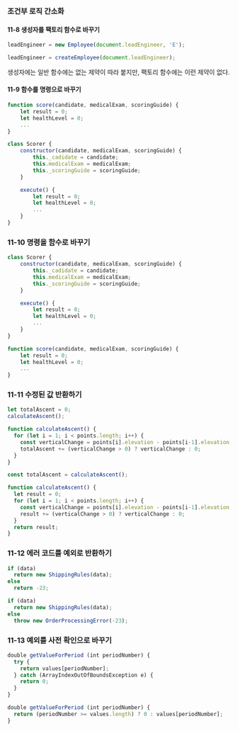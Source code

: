 ### 조건부 로직 간소화

#### 11-8 생성자를 팩토리 함수로 바꾸기
```js
leadEngineer = new Employee(document.leadEngineer, 'E');
```

```js
leadEngineer = createEmployee(document.leadEngineer);
```

생성자에는 일반 함수에는 없는 제약이 따라 붙지만, 팩토리 함수에는 이런 제약이 없다.

#### 11-9 함수를 명령으로 바꾸기
```js
function score(candidate, medicalExam, scoringGuide) {
    let result = 0;
    let healthLevel = 0;
    ...
}
```

```js
class Scorer {
    constructor(candidate, medicalExam, scoringGuide) {
        this._cadidate = candidate;
        this.medicalExam = medicalExam;
        this._scoringGuide = scoringGuide;
    }

    execute() {
        let result = 0;
        let healthLevel = 0;
        ...
    }
}
```

### 11-10 명령을 함수로 바꾸기
```js
class Scorer {
    constructor(candidate, medicalExam, scoringGuide) {
        this._cadidate = candidate;
        this.medicalExam = medicalExam;
        this._scoringGuide = scoringGuide;
    }

    execute() {
        let result = 0;
        let healthLevel = 0;
        ...
    }
}
```

```js
function score(candidate, medicalExam, scoringGuide) {
    let result = 0;
    let healthLevel = 0;
    ...
}
```


### 11-11 수정된 값 반환하기
```js
let totalAscent = 0;
calculateAscent();

function calculateAscent() {
  for (let i = 1; i < points.length; i++) {
    const verticalChange = points[i].elevation - points[i-1].elevation;
    totalAscent += (verticalChange > 0) ? verticalChange : 0;
  }
}
```

```js
const totalAscent = calculateAscent();

function calculateAscent() {
  let result = 0;
  for (let i = 1; i < points.length; i++) {
    const verticalChange = points[i].elevation - points[i-1].elevation;
    result += (verticalChange > 0) ? verticalChange : 0;
  }
  return result;
}
```

### 11-12 에러 코드를 예외로 반환하기
```js
if (data)
  return new ShippingRules(data);
else
  return -23;
```

```js
if (data)
  return new ShippingRules(data);
else
  throw new OrderProcessingError(-23);
```

### 11-13 예외를 사전 확인으로 바꾸기
```js
double getValueForPeriod (int periodNumber) {
  try {
    return values[periodNumber];
  } catch (ArrayIndexOutOfBoundsException e) {
    return 0;
  }
}
```

```js
double getValueForPeriod (int periodNumber) {
  return (periodNumber >= values.length) ? 0 : values[periodNumber];
}
```